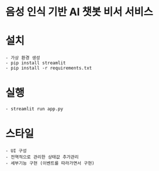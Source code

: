 # 음성 인식 기반 AI 챗봇 비서 서비스 

# 설치 
    - 가상 환경 생성 
    - pip install streamlit 
    - pip install -r requirements.txt

# 실행 
    - streamlit run app.py 
    
# 스타일 
    - UI 구성 
    - 전역적으로 관리한 상태값 추가관리 
    - 세부기능 구현 (이벤트를 따라가면서 구현)